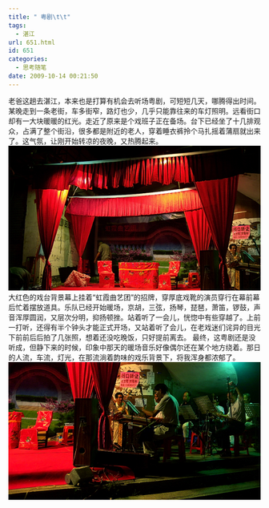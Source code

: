 ```yaml
---
title: " 粤剧\t\t"
tags:
  - 湛江
url: 651.html
id: 651
categories:
  - 思考随笔
date: 2009-10-14 00:21:50
---
```


老爸这趟去湛江，本来也是打算有机会去听场粤剧，可短短几天，哪腾得出时间。 某晚走到一条老街，车多街窄，路灯也少，几乎只能靠往来的车灯照明。远看街口却有一大块暖暖的红光。走近了原来是个戏班子正在备场。台下已经坐了十几排观众，占满了整个街沿，很多都是附近的老人，穿着睡衣裤拎个马扎摇着蒲扇就出来了。这气氛，让刚开始转凉的夜晚，又热腾起来。 ![戏台](../../images//2009/10/e6888fe58fb0.jpg "戏台") 大红色的戏台背景幕上挂着“虹霞曲艺团”的招牌，穿厚底戏靴的演员穿行在幕前幕后忙着摆放道具。乐队已经开始暖场，京胡，三弦，扬琴，琵琶，萧笛，锣鼓，声音浑厚圆润，又层次分明，抑扬顿挫。站着听了一会儿，恍惚中有些穿越了。上前一打听，还得有半个钟头才能正式开场，又站着听了会儿，在老戏迷们诧异的目光下前前后后拍了几张照，想着还没吃晚饭，只好提前离去。 最终，这粤剧还是没听成，但静下来的时候，印象中那天的暖场音乐好像偶尔还在某个地方绕着。那日的人流，车流，灯光，在那流淌着韵味的戏乐背景下，将我浑身都浓郁了。 ![乐师](../../images//2009/10/e4b990e5b888.jpg "乐师")